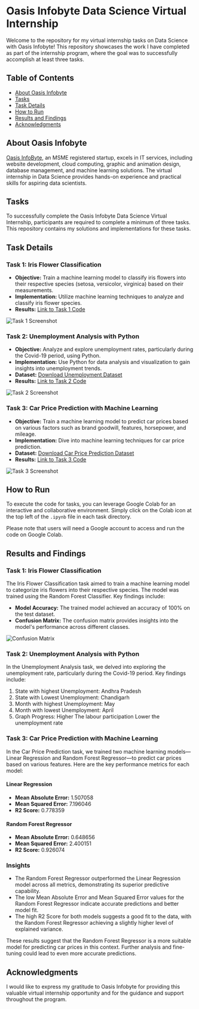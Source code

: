 # Oasis Infobyte Data Science Virtual Internship

Welcome to the repository for my virtual internship tasks on Data Science with Oasis Infobyte! This repository showcases the work I have completed as part of the internship program, where the goal was to successfully accomplish at least three tasks.

## Table of Contents

- [About Oasis Infobyte](#about-oasis-infobyte)
- [Tasks](#tasks)
- [Task Details](#task-details)
- [How to Run](#how-to-run)
- [Results and Findings](#results-and-findings)
- [Acknowledgments](#acknowledgments)

## About Oasis Infobyte

[Oasis InfoByte](https://oasisinfobyte.com/), an MSME registered startup, excels in IT services, including website development, cloud computing, graphic and animation design, database management, and machine learning solutions. The virtual internship in Data Science provides hands-on experience and practical skills for aspiring data scientists.

## Tasks

To successfully complete the Oasis Infobyte Data Science Virtual Internship, participants are required to complete a minimum of three tasks. This repository contains my solutions and implementations for these tasks.

## Task Details

### Task 1: Iris Flower Classification

- **Objective:** Train a machine learning model to classify iris flowers into their respective species (setosa, versicolor, virginica) based on their measurements.
- **Implementation:** Utilize machine learning techniques to analyze and classify iris flower species.
- **Results:** [Link to Task 1 Code](TASK-1/Iris-Flower-Classification.ipynb)

![Task 1 Screenshot](https://github.com/Ashutosh-Singh-Thakur/OIBSIB/assets/128626139/3d1463d0-77b6-494e-bdcf-6c0b38c6ca1d)

### Task 2: Unemployment Analysis with Python

- **Objective:** Analyze and explore unemployment rates, particularly during the Covid-19 period, using Python.
- **Implementation:** Use Python for data analysis and visualization to gain insights into unemployment trends.
- **Dataset:** [Download Unemployment Dataset](https://www.kaggle.com/datasets/gokulrajkmv/unemployment-in-india)
- **Results:** [Link to Task 2 Code](TASK-2/Unemployment-Analysis.ipynb)

![Task 2 Screenshot](https://github.com/Ashutosh-Singh-Thakur/OIBSIB/assets/128626139/6322754a-8b2b-45a5-b177-a8f209e08d6d)

### Task 3: Car Price Prediction with Machine Learning

- **Objective:** Train a machine learning model to predict car prices based on various factors such as brand goodwill, features, horsepower, and mileage.
- **Implementation:** Dive into machine learning techniques for car price prediction.
- **Dataset:** [Download Car Price Prediction Dataset](https://www.kaggle.com/datasets/vijayaadithyanvg/car-price-predictionused-cars)
- **Results:** [Link to Task 3 Code](TASK-3/Car-Price-Prediction.ipynb)

![Task 3 Screenshot](https://github.com/Ashutosh-Singh-Thakur/OIBSIB/assets/128626139/e7d0475c-2f14-4b0a-a6b7-068ebfe6a3ca)

## How to Run

To execute the code for tasks, you can leverage Google Colab for an interactive and collaborative environment. Simply click on the Colab icon at the top left of the `.ipynb` file in each task directory.

Please note that users will need a Google account to access and run the code on Google Colab.


## Results and Findings

### Task 1: Iris Flower Classification

The Iris Flower Classification task aimed to train a machine learning model to categorize iris flowers into their respective species. The model was trained using the Random Forest Classifier. Key findings include:

- **Model Accuracy:** The trained model achieved an accuracy of 100% on the test dataset.
- **Confusion Matrix:** The confusion matrix provides insights into the model's performance across different classes.

![Confusion Matrix](https://github.com/Ashutosh-Singh-Thakur/OIBSIP/assets/128626139/d9ebc721-0315-4f2d-9bfa-d581346acfe9)


### Task 2: Unemployment Analysis with Python

In the Unemployment Analysis task, we delved into exploring the unemployment rate, particularly during the Covid-19 period. Key findings include:

1. State with highest Unemployment: Andhra Pradesh
2. State with Lowest Unemployment: Chandigarh
3. Month with highest Unemployment: May
4. Month with lowest Unemployment: April
5. Graph Progress: Higher The labour participation Lower the unemployment rate

### Task 3: Car Price Prediction with Machine Learning

In the Car Price Prediction task, we trained two machine learning models—Linear Regression and Random Forest Regressor—to predict car prices based on various features. Here are the key performance metrics for each model:

#### Linear Regression

- **Mean Absolute Error:** 1.507058
- **Mean Squared Error:** 7.196046
- **R2 Score:** 0.778359

#### Random Forest Regressor

- **Mean Absolute Error:** 0.648656
- **Mean Squared Error:** 2.400151
- **R2 Score:** 0.926074

### Insights

- The Random Forest Regressor outperformed the Linear Regression model across all metrics, demonstrating its superior predictive capability.
- The low Mean Absolute Error and Mean Squared Error values for the Random Forest Regressor indicate accurate predictions and better model fit.
- The high R2 Score for both models suggests a good fit to the data, with the Random Forest Regressor achieving a slightly higher level of explained variance.

These results suggest that the Random Forest Regressor is a more suitable model for predicting car prices in this context. Further analysis and fine-tuning could lead to even more accurate predictions.


## Acknowledgments

I would like to express my gratitude to Oasis Infobyte for providing this valuable virtual internship opportunity and for the guidance and support throughout the program.
